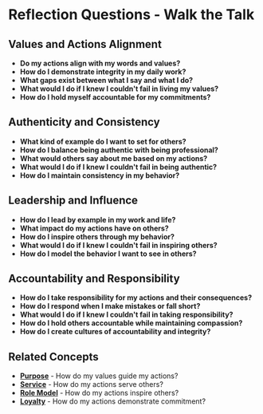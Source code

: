 # Reflection Questions - Walk the Talk

## Values and Actions Alignment
- **Do my actions align with my words and values?**
- **How do I demonstrate integrity in my daily work?**
- **What gaps exist between what I say and what I do?**
- **What would I do if I knew I couldn't fail in living my values?**
- **How do I hold myself accountable for my commitments?**

## Authenticity and Consistency
- **What kind of example do I want to set for others?**
- **How do I balance being authentic with being professional?**
- **What would others say about me based on my actions?**
- **What would I do if I knew I couldn't fail in being authentic?**
- **How do I maintain consistency in my behavior?**

## Leadership and Influence
- **How do I lead by example in my work and life?**
- **What impact do my actions have on others?**
- **How do I inspire others through my behavior?**
- **What would I do if I knew I couldn't fail in inspiring others?**
- **How do I model the behavior I want to see in others?**

## Accountability and Responsibility
- **How do I take responsibility for my actions and their consequences?**
- **How do I respond when I make mistakes or fall short?**
- **What would I do if I knew I couldn't fail in taking responsibility?**
- **How do I hold others accountable while maintaining compassion?**
- **How do I create cultures of accountability and integrity?**

## Related Concepts
- **[Purpose](../purpose/README.md)** - How do my values guide my actions?
- **[Service](../service/README.md)** - How do my actions serve others?
- **[Role Model](../role-model/README.md)** - How do my actions inspire others?
- **[Loyalty](../loyalty/README.md)** - How do my actions demonstrate commitment?
